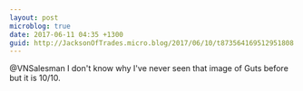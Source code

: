 ```yaml
---
layout: post
microblog: true
date: 2017-06-11 04:35 +1300
guid: http://JacksonOfTrades.micro.blog/2017/06/10/t873564169512951808.html
---
```

@VNSalesman I don't know why I've never seen that image of Guts before but it is 10/10.
